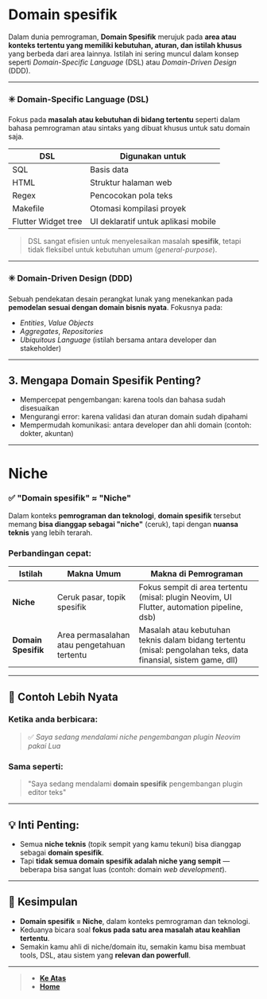 # **Domain spesifik**

Dalam dunia pemrograman, **Domain Spesifik** merujuk pada **area atau konteks tertentu yang memiliki kebutuhan, aturan, dan istilah khusus** yang berbeda dari area lainnya. Istilah ini sering muncul dalam konsep seperti _Domain-Specific Language_ (DSL) atau _Domain-Driven Design_ (DDD).

---

### ✳️ **Domain-Specific Language (DSL)**

Fokus pada **masalah atau kebutuhan di bidang tertentu** seperti dalam bahasa pemrograman atau sintaks yang dibuat khusus untuk satu domain saja.

| DSL                 | Digunakan untuk                     |
| ------------------- | ----------------------------------- |
| SQL                 | Basis data                          |
| HTML                | Struktur halaman web                |
| Regex               | Pencocokan pola teks                |
| Makefile            | Otomasi kompilasi proyek            |
| Flutter Widget tree | UI deklaratif untuk aplikasi mobile |

> DSL sangat efisien untuk menyelesaikan masalah **spesifik**, tetapi tidak fleksibel untuk kebutuhan umum (_general-purpose_).

---

### ✳️ **Domain-Driven Design (DDD)**

Sebuah pendekatan desain perangkat lunak yang menekankan pada **pemodelan sesuai dengan domain bisnis nyata**. Fokusnya pada:

- _Entities_, _Value Objects_
- _Aggregates_, _Repositories_
- _Ubiquitous Language_ (istilah bersama antara developer dan stakeholder)

---

## 3. **Mengapa Domain Spesifik Penting?**

- Mempercepat pengembangan: karena tools dan bahasa sudah disesuaikan
- Mengurangi error: karena validasi dan aturan domain sudah dipahami
- Mempermudah komunikasi: antara developer dan ahli domain (contoh: dokter, akuntan)

---

# **Niche**

### ✅ **"Domain spesifik" ≈ "Niche"**

Dalam konteks **pemrograman dan teknologi**, **domain spesifik** tersebut memang **bisa dianggap sebagai "niche"** (ceruk), tapi dengan **nuansa teknis** yang lebih terarah.

### Perbandingan cepat:

| Istilah             | Makna Umum                                  | Makna di Pemrograman                                                                                           |
| ------------------- | ------------------------------------------- | -------------------------------------------------------------------------------------------------------------- |
| **Niche**           | Ceruk pasar, topik spesifik                 | Fokus sempit di area tertentu (misal: plugin Neovim, UI Flutter, automation pipeline, dsb)                     |
| **Domain Spesifik** | Area permasalahan atau pengetahuan tertentu | Masalah atau kebutuhan teknis dalam bidang tertentu (misal: pengolahan teks, data finansial, sistem game, dll) |

---

## 🧠 **Contoh Lebih Nyata**

### Ketika anda berbicara:

> ✅ _Saya sedang mendalami niche pengembangan plugin Neovim pakai Lua_

### Sama seperti:

> "Saya sedang mendalami **domain spesifik** pengembangan plugin editor teks"

---

## 💡 Inti Penting:

- Semua **niche teknis** (topik sempit yang kamu tekuni) bisa dianggap sebagai **domain spesifik**.
- Tapi **tidak semua domain spesifik adalah niche yang sempit** — beberapa bisa sangat luas (contoh: domain _web development_).

---

## 🔧 Kesimpulan

- **Domain spesifik = Niche**, dalam konteks pemrograman dan teknologi.
- Keduanya bicara soal **fokus pada satu area masalah atau keahlian tertentu**.
- Semakin kamu ahli di niche/domain itu, semakin kamu bisa membuat tools, DSL, atau sistem yang **relevan dan powerfull**.

---

> - **[Ke Atas](#)**
> - **[Home][1]**

[1]: ../../domain-spesifik/README.md
